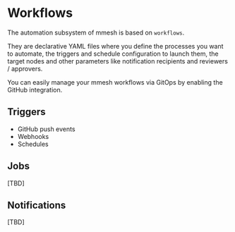 # Workflows

The automation subsystem of mmesh is based on `workflows`.

They are declarative YAML files where you define the processes you want to automate, the triggers and schedule configuration to launch them, the target nodes and other parameters like notification recipients and reviewers / approvers.

You can easily manage your mmesh workflows via GitOps by enabling the GitHub integration.

## Triggers

- GitHub push events
- Webhooks
- Schedules

## Jobs

[TBD]

## Notifications

[TBD]
